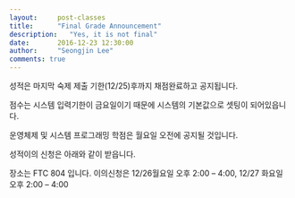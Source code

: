 ```yaml
---
layout:     post-classes
title:      "Final Grade Announcement"
description:   "Yes, it is not final"
date:       2016-12-23 12:30:00
author:     "Seongjin Lee"
comments: true
---
```




성적은 마지막 숙제 제출 기한(12/25)후까지 채점완료하고
공지됩니다.

점수는 시스템 입력기한이 금요일이기 때문에
시스템의 기본값으로 셋팅이 되어있읍니다.

운영체제 및 시스템 프로그래밍 학점은 월요일 오전에 공지될 것입니다.

성적이의 신청은 아래와 같이 받읍니다.

장소는 FTC 804 입니다. 이의신청은
12/26월요일 오후 2:00 – 4:00,
12/27 화요일 오후 2:00 – 4:00
